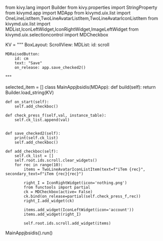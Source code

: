 from kivy.lang import Builder
from kivy.properties import StringProperty
from kivymd.app import MDApp
from kivymd.uix.list import OneLineListItem,TwoLineAvatarListItem,TwoLineAvatarIconListItem
from kivymd.uix.list import MDList,IconLeftWidget,IconRightWidget,ImageLeftWidget
from kivymd.uix.selectioncontrol import MDCheckbox

KV = """
BoxLayout:
    ScrollView:
        MDList:
            id: scroll

    MDRaisedButton:
        id: cm
        text: "Save"
        on_release: app.save_checked2()
"""

selected_item = []
class MainAppjbsidis(MDApp):
    def build(self):
        return Builder.load_string(KV)

    def on_start(self):
        self.add_checkboc()

    def check_press_f(self,val, instance_table):
        self.ck_list.append(val)
         

    def save_checked2(self):
        print(self.ck_list)
        self.add_checkboc()
        
    def add_checkboc(self):
        self.ck_list = []
        self.root.ids.scroll.clear_widgets()
        for rec in range(10): 
            items = TwoLineAvatarIconListItem(text=f"iTem {rec}", secondary_text=f"iTem {rec}{rec}")

            right_I = IconRightWidget(icon='nothing.png')
            from functools import partial
            ck = MDCheckbox(active= False)
            ck.bind(on_release=partial(self.check_press_f,rec))
            right_I.add_widget(ck)

            items.add_widget(IconLeftWidget(icon='account'))
            items.add_widget(right_I)

            self.root.ids.scroll.add_widget(items)
                
MainAppjbsidis().run()
